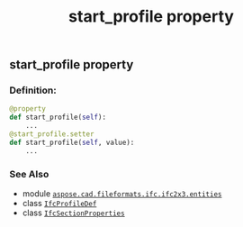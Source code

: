 ﻿---
title: start_profile property
second_title: Aspose.CAD for Python via .NET API References
description: 
type: docs
weight: 80
url: /python-net/aspose.cad.fileformats.ifc.ifc2x3.entities/ifcsectionproperties/start_profile/
is_root: false
---

## start_profile property

### Definition:
```python
@property
def start_profile(self):
    ...
@start_profile.setter
def start_profile(self, value):
    ...
```

### See Also
* module [`aspose.cad.fileformats.ifc.ifc2x3.entities`](../../)
* class [`IfcProfileDef`](/cad/python-net/aspose.cad.fileformats.ifc.ifc2x3.entities/ifcprofiledef)
* class [`IfcSectionProperties`](/cad/python-net/aspose.cad.fileformats.ifc.ifc2x3.entities/ifcsectionproperties)
